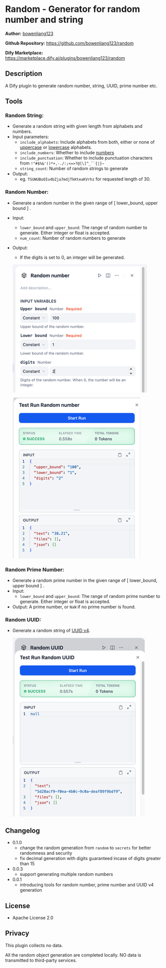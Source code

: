 # Random - Generator for random number and string

**Author:** [bowenliang123](https://github.com/bowenliang123)

**Github Repository:** https://github.com/bowenliang123/random

**Dify Marketplace:** https://marketplace.dify.ai/plugins/bowenliang123/random

## Description

A Dify plugin to generate random number, string, UUID, prime number etc.

## Tools

### Random String:

- Generate a random string with given length from alphabets and numbers.
- Input parameters:
    - `include_alphabets`: Include alphabets from both, either or none of [uppercase](https://docs.python.org/3/library/string.html#string.ascii_uppercase) or [lowercase](https://docs.python.org/3/library/string.html#string.ascii_lowercase) alphabets.
    - `include_numbers`: Whether to include [numbers](https://docs.python.org/3/library/string.html#string.digits)
    - `include_punctuation`: Whether to include punctuation characters from `!"#$%&'()*+,-./:;<=>?@[\]^_``{|}~`
    - `string_count`: Number of random strings to generate
- Output: 
    - eg. `TSUWUBoOIu4bZja7mdjTkKteaKVrhz` for requested length of 30.

### Random Number:

- Generate a random number in the given range of [ lower_bound, upper bound ] .
- Input:
    - `lower_bound` and `upper_bound`: The range of random number to generate. Either integer or float is accepted.
    - `num_count`: Number of random numbers to generate
- Output: 
    - If the digits is set to 0, an integer will be generated.

    ![](_assets/img1.png)

    ![](_assets/img2.png)

### Random Prime Number:

- Generate a random prime number in the given range of [ lower_bound, upper bound ] .
- Input:
    - `lower_bound` and `upper_bound`: The range of random prime number to generate. Either integer or float is
      accepted.
- Output: A prime number, or `NaN` if no prime number is found.

### Random UUID:

- Generate a random string of [UUID v4](https://docs.python.org/3/library/uuid.html#uuid.uuid4).

    ![](_assets/img3.png)

## Changelog

- 0.1.0
  - change the random generation from `random` to `secrets` for better randomness and security
  - fix decimal generation with digits guaranteed incase of digits greater than 15
- 0.0.3
  - support generating multiple random numbers
- 0.0.1
  - introducing tools for random number, prime number and UUID v4 generation

## License
- Apache License 2.0

## Privacy

This plugin collects no data.

All the random object generation are completed locally. NO data is transmitted to third-party services.
